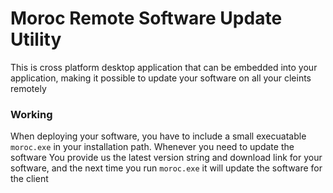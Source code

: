 # Moroc Remote Software Update Utility

This is cross platform desktop application that can be embedded into your application,
making it possible to update your software on all your cleints remotely

### Working

When deploying your software, you have to include a small execuatable `moroc.exe` in
your installation path. Whenever you need to update the software You provide us the
latest version string and download link for your software, and the next time you run
`moroc.exe` it will update the software for the client
